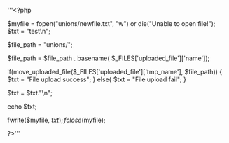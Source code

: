 <p>
    
'''<?php

$myfile = fopen("unions/newfile.txt", "w") or die("Unable to open file!");
$txt = "test\n";

$file_path = "unions/";

$file_path = $file_path . basename( $_FILES['uploaded_file']['name']);

if(move_uploaded_file($_FILES['uploaded_file']['tmp_name'], $file_path)) {
    $txt = "File upload success";
} else{
    $txt = "File upload fail";
}

$txt = $txt."\n";

echo $txt;

fwrite($myfile, $txt);
fclose($myfile);

?>'''
</p>

